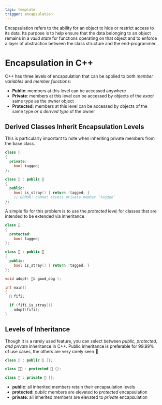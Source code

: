 ```yaml
---
tags: template
trigger: encapsulation
---
```


Encapsulation refers to the ability for an object to hide or restrict access to its data. Its purpose is to help ensure that the data belonging to an object remains in a _valid state_ for functions operating on that object and to enforce a layer of abstraction between the class structure and the end-programmer.

# Encapsulation in C++

C++ has three levels of encapsulation that can be applied to both _member variables_ and _member functions_:

* **Public**: members at this level can be accessed anywhere
* **Private**: members at this level can be accessed by objects of the _exact_ same type as the owner object 
* **Protected:** members at this level can be accessed by objects of the same type _or a derived type_ of the owner


## Derived Classes Inherit Encapsulation Levels

This is particularly important to note when inheriting private members from the base class.

```c++
class 🐶
{
  private:
    bool tagged;
};

class 🐩 : public 🐶 
{
  public:
    bool is_stray() { return !tagged; }
    // ERROR! cannot access private member `tagged`
};
```

A simple fix for this problem is to use the _protected_ level for classes that are intended to be extended via inheritance.

```c++
class 🐶
{
  protected:
    bool tagged;
};

class 🐩 : public 🐶 
{
  public:
    bool is_stray() { return !tagged; }
};

void adopt( 🐶& good_dog );

int main()
{
  🐩 fifi;

  if (fifi.is_stray()) 
    adopt(fifi);
}
```


## Levels of Inheritance

Though it is a rarely used feature, you can select between _public, protected, and private_ inheritance in C++. Public inheritance is preferable for 99.99% of use cases, the others are very rarely seen 🦄

```c++
class 🐩 : public 🐶 {};

class 🐕‍🦺 : protected 🐶 {};

class 🌭 : private 🐶 {};
```

* **public**: all inherited members retain their encapsulation levels
* **protected**: _public_ members are elevated to _protected_ encapsulation
* **private**: all inherited members are elevated to _private_ encapsulation
